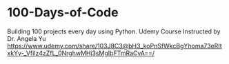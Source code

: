 # 100-Days-of-Code
Building 100 projects every day using Python.
Udemy Course Instructed by Dr. Angela Yu
https://www.udemy.com/share/103J8C3@bH3_koPnSfWkcBgYhoma73eRItxkYy-_Vfilz4zZfL_0NrghwMHj3sMgIbFTmRaCvA==/
